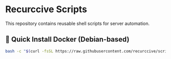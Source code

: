 # Recurccive Scripts

This repository contains reusable shell scripts for server automation.

## 🚀 Quick Install Docker (Debian-based)

```bash
bash -c "$(curl -fsSL https://raw.githubusercontent.com/recurccive/scripts/main/install-docker.sh)"
